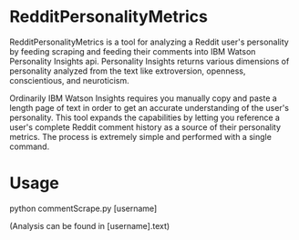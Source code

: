 # RedditPersonalityMetrics

RedditPersonalityMetrics is a tool for analyzing a Reddit user's personality by feeding scraping and feeding their comments into IBM Watson Personality Insights api. Personality Insights returns various dimensions of personality analyzed from the text like extroversion, openness, conscientious, and neuroticism.

Ordinarily IBM Watson Insights requires you manually copy and paste a length page of text in order to get an accurate understanding of the user's personality. This tool expands the capabilities by letting you reference a user's complete Reddit comment history as a source of their personality metrics. The process is extremely simple and performed with a single command.


# Usage

python commentScrape.py [username] 

(Analysis can be found in [username].text) 
